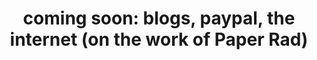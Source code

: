 ---
ee_id: '4417'
site: '1'
type: '2'
url: 2014-137-coming-soon
title: 'coming soon: blogs, paypal, the internet (on the work of Paper Rad)'
year: '2014'
display_year: '2014'
medium: Essay
dims:
pitch:
ps:
live_url:
related:
youtube:
related_code:
imgs: coming-soon-2014-137-database-ih--W7yV.jpg
subheading:
download: coming-soon-2014-137-scan-ih.pdf
add_credit:
commission:
layout: things-i-made
---